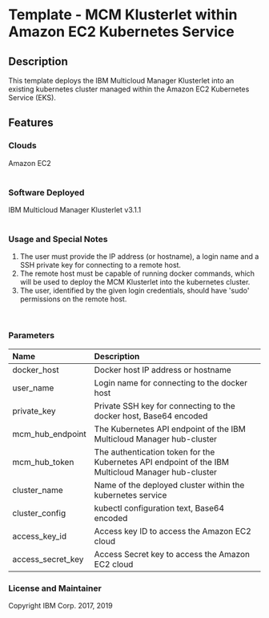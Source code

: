 # Template - MCM Klusterlet within Amazon EC2 Kubernetes Service

## Description

This template deploys the IBM Multicloud Manager Klusterlet into an existing kubernetes cluster managed within the Amazon EC2 Kubernetes Service (EKS).<br>

## Features

### Clouds

Amazon EC2<br>
<br>
### Software Deployed

IBM Multicloud Manager Klusterlet v3.1.1<br>
<br>
### Usage and Special Notes

1. The user must provide the IP address (or hostname), a login name and a SSH private key for connecting to a remote host.<br>
2. The remote host must be capable of running docker commands, which will be used to deploy the MCM Klusterlet into the kubernetes cluster.<br>
3. The user, identified by the given login credentials, should have 'sudo' permissions on the remote host.<br>
<br>

### Parameters

| Name                  | Description |
| :---                  | :---        |
| docker_host           | Docker host IP address or hostname |
| user_name             | Login name for connecting to the docker host |
| private_key           | Private SSH key for connecting to the docker host, Base64 encoded |
| mcm\_hub\_endpoint    | The Kubernetes API endpoint of the IBM Multicloud Manager hub-cluster |
| mcm\_hub\_token       | The authentication token for the Kubernetes API endpoint of the IBM Multicloud Manager hub-cluster |
| cluster_name          | Name of the deployed cluster within the kubernetes service | 
| cluster_config        | kubectl configuration text, Base64 encoded | 
| access\_key\_id       | Access key ID to access the Amazon EC2 cloud | 
| access\_secret\_key   | Access Secret key to access the Amazon EC2 cloud | 

### License and Maintainer

Copyright IBM Corp. 2017, 2019 